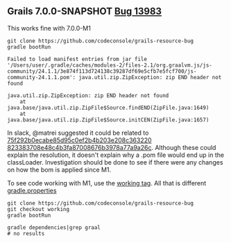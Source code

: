 ## Grails 7.0.0-SNAPSHOT [Bug 13983](https://github.com/grails/grails-core/issues/13983)
This works fine with 7.0.0-M1

```
git clone https://github.com/codeconsole/grails-resource-bug
gradle bootRun
```

```
Failed to load manifest entries from jar file '/Users/user/.gradle/caches/modules-2/files-2.1/org.graalvm.js/js-community/24.1.1/3e874f113d724138c39287df69e5cfb7e5fcf700/js-community-24.1.1.pom': java.util.zip.ZipException: zip END header not found

java.util.zip.ZipException: zip END header not found
	at java.base/java.util.zip.ZipFile$Source.findEND(ZipFile.java:1649)
	at java.base/java.util.zip.ZipFile$Source.initCEN(ZipFile.java:1657)
```


In slack, @matrei suggested it could be related to [75f292b0ecabe85d95c0ef2b4b203e208c363220](https://github.com/grails/grails-core/commit/75f292b0ecabe85d95c0ef2b4b203e208c363220)
[823383708e48c4b3fa87008676b3978a77a9a26c](https://github.com/grails/grails-core/commit/823383708e48c4b3fa87008676b3978a77a9a26c).  Although these could explain the resolution, it doesn't explain why a .pom file would end up in the classLoader.  Investigation should be done to see if there were any changes on how the bom is applied since M1.

To see code working with M1, use the [working tag](https://github.com/codeconsole/grails-resource-bug/releases/tag/working). All that is different [gradle.properties](https://github.com/codeconsole/grails-resource-bug/commit/8adf78420ceb5ab65296ab8be798d2cad57b9938)
```
git clone https://github.com/codeconsole/grails-resource-bug
git checkout working
gradle bootRun
```

```
gradle dependencies|grep graal
# no results
```
